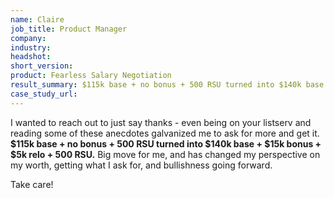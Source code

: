 ```yaml
---
name: Claire
job_title: Product Manager
company: 
industry: 
headshot: 
short_version: 
product: Fearless Salary Negotiation
result_summary: $115k base + no bonus + 500 RSU turned into $140k base + $15k bonus + $5k relo + 500 RSU.
case_study_url: 
---
```


I wanted to reach out to just say thanks - even being on your listserv and reading some of these anecdotes galvanized me to ask for more and get it. **$115k base + no bonus + 500 RSU turned into $140k base + $15k bonus + $5k relo + 500 RSU.** Big move for me, and has changed my perspective on my worth, getting what I ask for, and bullishness going forward.

Take care!